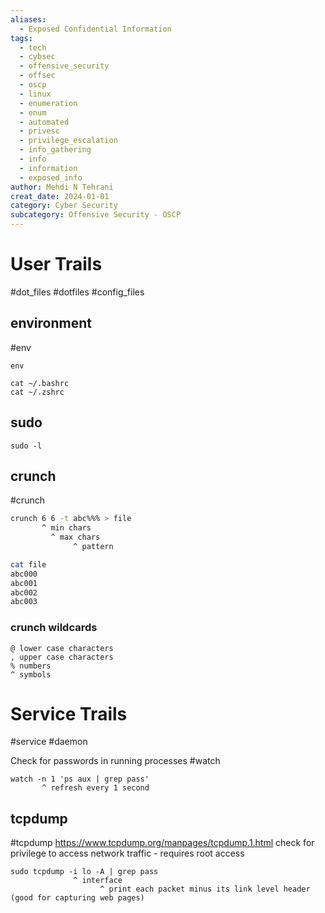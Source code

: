```yaml
---
aliases:
  - Exposed Confidential Information
tags:
  - tech
  - cybsec
  - offensive_security
  - offsec
  - oscp
  - linux
  - enumeration
  - enum
  - automated
  - privesc
  - privilege_escalation
  - info_gathering
  - info
  - information
  - exposed_info
author: Mehdi N Tehrani
creat_date: 2024-01-01
category: Cyber Security
subcategory: Offensive Security - OSCP
---
```


# User Trails
#dot_files #dotfiles #config_files 
## environment
#env
```
env

cat ~/.bashrc
cat ~/.zshrc
```

## sudo
```
sudo -l
```
## crunch
#crunch
```sh
crunch 6 6 -t abc%%% > file
       ^ min chars
         ^ max chars
              ^ pattern

cat file
abc000
abc001
abc002
abc003
```
### crunch wildcards
```
@ lower case characters
, upper case characters
% numbers
^ symbols
```

# Service Trails
#service #daemon 

Check for passwords in running processes
#watch
```
watch -n 1 'ps aux | grep pass'
       ^ refresh every 1 second
```

## tcpdump
#tcpdump
https://www.tcpdump.org/manpages/tcpdump.1.html
check for privilege to access network traffic - requires root access
```
sudo tcpdump -i lo -A | grep pass
              ^ interface
                    ^ print each packet minus its link level header (good for capturing web pages)
```



